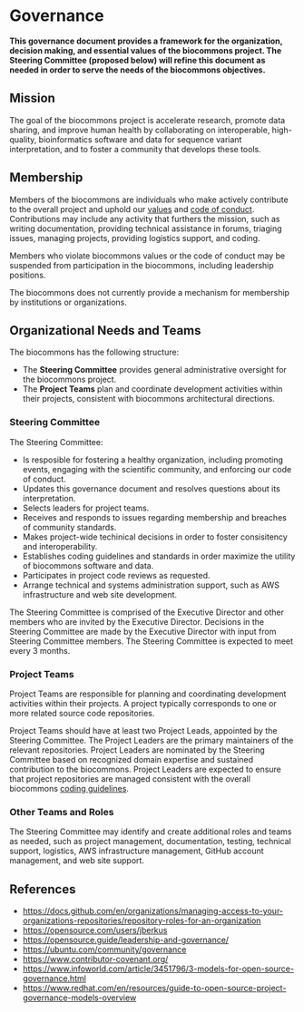 # Governance

**This governance document provides a framework for the organization, decision making, and essential
values of the biocommons project. The Steering Committee (proposed below) will refine this document
as needed in order to serve the needs of the biocommons objectives.**

## Mission

The goal of the biocommons project is accelerate research, promote data sharing, and improve human
health by collaborating on interoperable, high-quality, bioinformatics software and data for
sequence variant interpretation, and to foster a community that develops these tools.

## Membership

Members of the biocommons are individuals who make actively contribute to the overall project and
uphold our [values](values.md) and [code of conduct](code-of-conduct.md). Contributions may include
any activity that furthers the mission, such as writing documentation, providing technical
assistance in forums, triaging issues, managing projects, providing logistics support, and coding.

Members who violate biocommons values or the code of conduct may be suspended from participation in
the biocommons, including leadership positions.

The biocommons does not currently provide a mechanism for membership by institutions or
organizations.

## Organizational Needs and Teams

The biocommons has the following structure:

- The **Steering Committee** provides general administrative oversight for the biocommons project.
- The **Project Teams** plan and coordinate development activities within their projects,
  consistent with biocommons architectural directions.

### Steering Committee

The Steering Committee:

- Is resposible for fostering a healthy organization, including promoting events, engaging with the
  scientific community, and enforcing our code of conduct.
- Updates this governance document and resolves questions about its interpretation.
- Selects leaders for project teams.
- Receives and responds to issues regarding membership and breaches of community standards.
- Makes project-wide techinical decisions in order to foster consisitency and interoperability.
- Establishes coding guidelines and standards in order maximize the utility of biocommons software
  and data.
- Participates in project code reviews as requested.
- Arrange technical and systems administration support, such as AWS infrastructure and web site
  development.

The Steering Committee is comprised of the Executive Director and other members who are invited by
the Executive Director. Decisions in the Steering Committee are made by the Executive Director with
input from Steering Committee members. The Steering Committee is expected to meet every 3 months.  

### Project Teams

Project Teams are responsible for planning and coordinating development activities within their
projects. A project typically corresponds to one or more related source code repositories.

Project Teams should have at least two Project Leads, appointed by the Steering Committee. The
Project Leaders are the primary maintainers of the relevant repositories. Project Leaders are
nominated by the Steering Committee based on recognized domain expertise and sustained contribution
to the biocommons.  Project Leaders are expected to ensure that project repositories are managed
consistent with the overall biocommons [coding guidelines](coding-guidelines.md).

### Other Teams and Roles

The Steering Committee may identify and create additional roles and teams as needed, such as project
management, documentation, testing, technical support, logistics, AWS infrastructure management,
GitHub account management, and web site support.

## References

- https://docs.github.com/en/organizations/managing-access-to-your-organizations-repositories/repository-roles-for-an-organization
- https://opensource.com/users/jberkus
- https://opensource.guide/leadership-and-governance/
- https://ubuntu.com/community/governance
- https://www.contributor-covenant.org/
- https://www.infoworld.com/article/3451796/3-models-for-open-source-governance.html
- https://www.redhat.com/en/resources/guide-to-open-source-project-governance-models-overview

